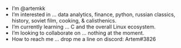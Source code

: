 - I’m @artemkk
- I’m interested in ... data analytics, finance, python, russian classics, history, soviet film, cooking, & calisthenics. 
- I’m currently learning ... C and the overall Linux ecosystem. 
- I’m looking to collaborate on ... nothing at the moment.
- How to reach me ... drop me a line on discord: Artem#3826

<!---
artemkk/artemkk is a ✨ special ✨ repository because its `README.md` (this file) appears on your GitHub profile.
You can click the Preview link to take a look at your changes.
--->

